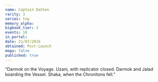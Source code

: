 ```yaml
---
name: Captain Dathon
rarity: 3
series: tng
memory_alpha:
bigbook_tier: 3
events: 10
in_portal:
date: 21/07/2016
obtained: Post-Launch
mega: false
published: true
---
```


“Darmok on the Voyage. Uzani, with replicator closed. Darmok and Jalad boarding the Vessel. Shaka, when the Chronitons fell.”

